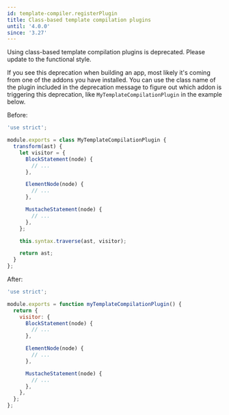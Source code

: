 ```yaml
---
id: template-compiler.registerPlugin
title: Class-based template compilation plugins
until: '4.0.0'
since: '3.27'
---
```


Using class-based template compilation plugins is deprecated.
Please update to the functional style.

If you see this deprecation when building an app, most likely it's coming from
one of the addons you have installed. You can use the class name of the plugin
included in the deprecation message to figure out which addon is triggering this
deprecation, like `MyTemplateCompilationPlugin` in the example below.

Before:

```js
'use strict';

module.exports = class MyTemplateCompilationPlugin {
  transform(ast) {
    let visitor = {
      BlockStatement(node) {
        // ...
      },

      ElementNode(node) {
        // ...
      },

      MustacheStatement(node) {
        // ...
      },
    };

    this.syntax.traverse(ast, visitor);

    return ast;
  }
};
```

After:

```js
'use strict';

module.exports = function myTemplateCompilationPlugin() {
  return {
    visitor: {
      BlockStatement(node) {
        // ...
      },

      ElementNode(node) {
        // ...
      },

      MustacheStatement(node) {
        // ...
      },
    },
  };
};
```

